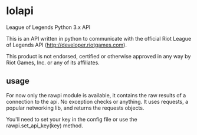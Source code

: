 lolapi
======

League of Legends Python 3.x API

This is an API written in python to communicate with the official Riot League of Legends API (http://developer.riotgames.com).

This product is not endorsed, certified or otherwise approved in any way by Riot Games, Inc. or any of its affiliates.

usage
-----

For now only the rawpi module is available, it contains the raw results of a connection to the api.
No exception checks or anything.
It uses requests, a popular networking lib, and returns the requests objects.

You'll need to set your key in the config file or use the rawpi.set_api_key(key) method.
